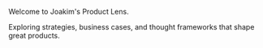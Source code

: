 Welcome to Joakim's Product Lens.

Exploring strategies, business cases, and thought frameworks that shape great products.
